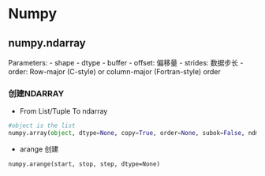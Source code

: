 # Numpy

## numpy.ndarray

Parameters:
    - shape
    - dtype
    - buffer
    - offset: 偏移量
    - strides: 数据步长
    - order:  Row-major (C-style) or column-major (Fortran-style) order
    
### 创建NDARRAY

- From List/Tuple To ndarray


```py
#object is the list
numpy.array(object, dtype=None, copy=True, order=None, subok=False, ndmin=0)
```


- arange 创建

```
numpy.arange(start, stop, step, dtype=None)
```